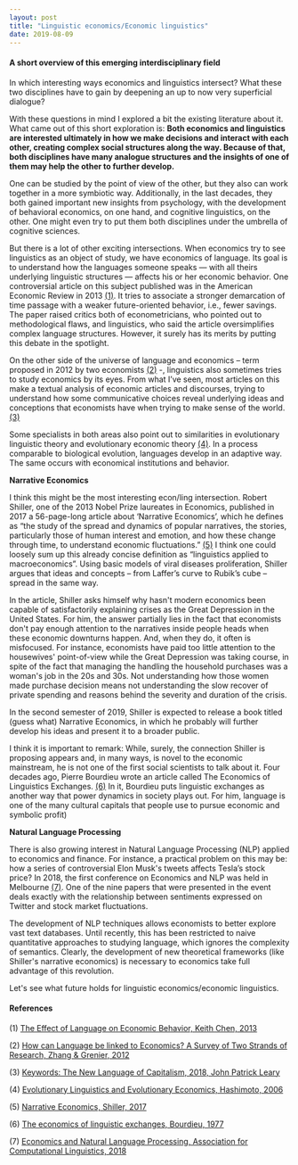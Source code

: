 ```yaml
--- 
layout: post
title: "Linguistic economics/Economic linguistics"
date: 2019-08-09
---
```


#### A short overview of this emerging interdisciplinary field

In which interesting ways economics and linguistics intersect? What these two disciplines have to gain by deepening an up to now very superficial dialogue? 

With these questions in mind I explored a bit the existing literature about it. What came out of this short exploration is: **Both economics and linguistics are interested ultimately in how we make decisions and interact with each other, creating complex social structures along the way. Because of that, both disciplines have many analogue structures and the insights of one of them may help the other to further develop.** 

One can be studied by the point of view of the other, but they also can work together in a more symbiotic way. Additionally, in the last decades, they both gained important new insights from psychology, with the development of behavioral economics, on one hand, and cognitive linguistics, on the other. One might even try to put them both disciplines under the umbrella of cognitive sciences.

But there is a lot of other exciting intersections. When economics try to see linguistics as an object of study, we have economics of language. Its goal is to understand how the languages someone speaks — with all theirs underlying linguistic structures — affects his or her economic behavior. One controversial article on this subject published was in the American Economic Review in 2013 [(1)](#references). It tries to associate a stronger demarcation of time passage with a weaker future-oriented behavior, i.e., fewer savings. The paper raised critics both of econometricians, who pointed out to methodological flaws, and linguistics, who said the article oversimplifies complex language structures. However, it surely has its merits by putting this debate in the spotlight. 

On the other side of the universe of language and economics – term proposed in 2012 by two economists [(2)](#references) -, linguistics also sometimes tries to study economics by its eyes. From what I’ve seen, most articles on this make a textual analysis of economic articles and discourses, trying to understand how some communicative choices reveal underlying ideas and conceptions that economists have when trying to make sense of the world. [(3)](#references)

Some specialists in both areas also point out to similarities in evolutionary linguistic theory and evolutionary economic theory [(4)](#references). In a process comparable to biological evolution, languages develop in an adaptive way. The same occurs with economical institutions and behavior. 

**Narrative Economics** 
 
I think this might be the most interesting econ/ling intersection. Robert Shiller, one of the 2013 Nobel Prize laureates in Economics, published in 2017 a 56-page-long article about ‘Narrative Economics’, which he defines as “the study of the spread and dynamics of popular narratives, the stories, particularly those of human interest and emotion, and how these change through time, to understand economic fluctuations.” [(5)](#references) I think one could loosely sum up this already concise definition as “linguistics applied to macroeconomics”. Using basic models of viral diseases proliferation, Shiller argues that ideas and concepts – from Laffer’s curve to Rubik’s cube – spread in the same way. 

In the article, Shiller asks himself why hasn't modern economics been capable of satisfactorily explaining crises as the Great Depression in the United States. For him, the answer partially lies in the fact that economists don't pay enough attention to the narratives inside people heads when these economic downturns happen. And, when they do, it often is misfocused. For instance, economists have paid too little attention to the housewives' point-of-view while the Great Depression was taking course, in spite of the fact that managing the handling the household purchases was a woman's job in the 20s and 30s. Not understanding how those women made purchase decision means not understanding the slow recover of private spending and reasons behind the severity and duration of the crisis. 

In the second semester of 2019, Shiller is expected to release a book titled (guess what) Narrative Economics, in which he probably will further develop his ideas and present it to a broader public. 
 
I think it is important to remark: While, surely, the connection Shiller is proposing appears and, in many ways, is novel to the economic mainstream, he is not one of the first social scientists to talk about it. Four decades ago, Pierre Bourdieu wrote an article called The Economics of Linguistics Exchanges. [(6)](#references) In it, Bourdieu puts linguistic exchanges as another way that power dynamics in society plays out. For him, language is one of the many cultural capitals that people use to pursue economic and symbolic profit)

**Natural Language Processing** 

There is also growing interest in Natural Language Processing (NLP) applied to economics and finance. For instance, a practical problem on this may be: how a series of controversial Elon Musk's tweets affects Tesla’s stock price? In 2018, the first conference on Economics and NLP was held in Melbourne [(7)](#references). One of the nine papers that were presented in the event deals exactly with the relationship between sentiments expressed on Twitter and stock market fluctuations. 

The development of NLP techniques allows economists to better explore vast text databases. Until recently, this has been restricted to naive quantitative approaches to studying language, which ignores the complexity of semantics. Clearly, the development of new theoretical frameworks (like Shiller's narrative economics) is necessary to economics take full advantage of this revolution.

Let's see what future holds for linguistic economics/economic linguistics.

#### **References** 

(1) [The Effect of Language on Economic Behavior, Keith Chen, 2013](https://www.anderson.ucla.edu/faculty_pages/keith.chen/papers/LanguageWorkingPaper.pdf)

(2) [How can Language be linked to Economics? A Survey of Two Strands of Research, Zhang & Grenier, 2012](ideas.repec.org/p/ott/wpaper/1206e.html)

(3) [Keywords: The New Language of Capitalism, 2018, John Patrick Leary](https://theoutline.com/post/6739/keywords-book-review-language-of-capitalism?zd=2&zi=2q6vbvhb&fbclid=IwAR1em-rys7DgycPs-V9FMw74ysyNVVx08g8yNNly1g43MoYu14bDXuvHQ38)

(4) [Evolutionary Linguistics and Evolutionary Economics, Hashimoto, 2006](https://link.springer.com/article/10.14441/eier.3.27) 

(5) [Narrative Economics, Shiller, 2017](http://csinvesting.org/wp-content/uploads/2017/01/NarrativeEconomics_preview.pdf)

(6) [The economics of linguistic exchanges, Bourdieu, 1977](https://journals.sagepub.com/doi/abs/10.1177/053901847701600601?journalCode=ssia) 

(7) [Economics and Natural Language Processing, Association for Computational Linguistics, 2018](https://www.aclweb.org/anthology/W18-3100)

